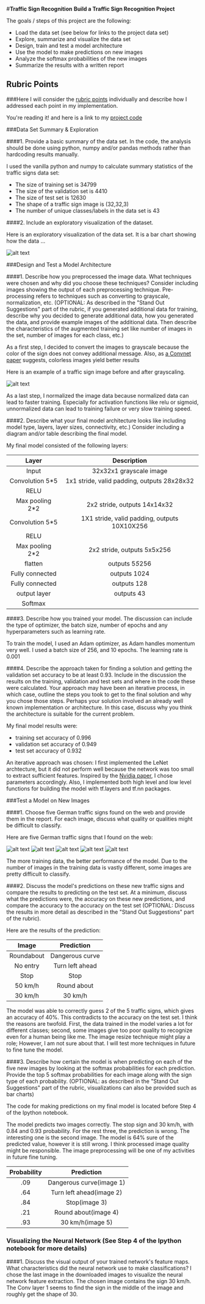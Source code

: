 #**Traffic Sign Recognition** 
**Build a Traffic Sign Recognition Project**

The goals / steps of this project are the following:
* Load the data set (see below for links to the project data set)
* Explore, summarize and visualize the data set
* Design, train and test a model architecture
* Use the model to make predictions on new images
* Analyze the softmax probabilities of the new images
* Summarize the results with a written report


[//]: # (Image References)

[image1]: ./examples/visualization.jpg "Visualization"
[image2]: ./examples/grayscale.jpg "Grayscaling"
[image3]: ./examples/random_noise.jpg "Random Noise"
[image4]: ./examples/placeholder.png "Traffic Sign 1"
[image5]: ./examples/placeholder.png "Traffic Sign 2"
[image6]: ./examples/placeholder.png "Traffic Sign 3"
[image7]: ./examples/placeholder.png "Traffic Sign 4"
[image8]: ./examples/placeholder.png "Traffic Sign 5"

## Rubric Points
###Here I will consider the [rubric points](https://review.udacity.com/#!/rubrics/481/view) individually and describe how I addressed each point in my implementation.  


You're reading it! and here is a link to my [project code](https://github.com/udacity/CarND-Traffic-Sign-Classifier-Project/blob/master/Traffic_Sign_Classifier.ipynb)

###Data Set Summary & Exploration

####1. Provide a basic summary of the data set. In the code, the analysis should be done using python, numpy and/or pandas methods rather than hardcoding results manually.

I used the vanilla python and numpy to calculate summary statistics of the traffic
signs data set:

* The size of training set is 34799
* The size of the validation set is 4410
* The size of test set is 12630
* The shape of a traffic sign image is (32,32,3)
* The number of unique classes/labels in the data set is 43

####2. Include an exploratory visualization of the dataset.

Here is an exploratory visualization of the data set. It is a bar chart showing how the data ...

![alt text][image1]

###Design and Test a Model Architecture

####1. Describe how you preprocessed the image data. What techniques were chosen and why did you choose these techniques? Consider including images showing the output of each preprocessing technique. Pre-processing refers to techniques such as converting to grayscale, normalization, etc. (OPTIONAL: As described in the "Stand Out Suggestions" part of the rubric, if you generated additional data for training, describe why you decided to generate additional data, how you generated the data, and provide example images of the additional data. Then describe the characteristics of the augmented training set like number of images in the set, number of images for each class, etc.)

As a first step, I decided to convert the images to grayscale because the color of the sign does not convey additional message. Also, as [a Convnet paper](http://yann.lecun.com/exdb/publis/pdf/sermanet-ijcnn-11.pdf) suggests, colorless images yield better results

Here is an example of a traffic sign image before and after grayscaling.

![alt text][image2]

As a last step, I normalized the image data because normalized data can lead to faster training. Especially for activation functions like relu or sigmoid, unnormalized data can lead to training failure or very slow training speed.


####2. Describe what your final model architecture looks like including model type, layers, layer sizes, connectivity, etc.) Consider including a diagram and/or table describing the final model.

My final model consisted of the following layers:

| Layer     		|     Description	        					| 
|:---------------------:|:---------------------------------------------:| 
| Input         		| 32x32x1 grayscale image   							| 
| Convolution 5*5     	| 1x1 stride, valid padding, outputs 28x28x32 	|
| RELU					|												|
| Max pooling	2*2     	| 2x2 stride,  outputs 14x14x32 				|
| Convolution 5*5	    | 1X1 stride, valid padding, outputs 10X10X256  |
| RELU					|												|
| Max pooling	2*2      	| 2x2 stride,  outputs 5x5x256 				|
| flatten		| outputs 5*5*256        									|
| Fully connected		| outputs 1024        									|
| Fully connected		| outputs 128        									|
| output layer		| outputs 43        									|
| Softmax				|         									|

 


####3. Describe how you trained your model. The discussion can include the type of optimizer, the batch size, number of epochs and any hyperparameters such as learning rate.

To train the model, I used an Adam optimizer, as Adam handles momentum very well. I used a batch size of 256, and 10 epochs. The learning rate is 0.001

####4. Describe the approach taken for finding a solution and getting the validation set accuracy to be at least 0.93. Include in the discussion the results on the training, validation and test sets and where in the code these were calculated. Your approach may have been an iterative process, in which case, outline the steps you took to get to the final solution and why you chose those steps. Perhaps your solution involved an already well known implementation or architecture. In this case, discuss why you think the architecture is suitable for the current problem.

My final model results were:
* training set accuracy of 0.996
* validation set accuracy of 0.949
* test set accuracy of 0.932

An iterative approach was chosen:
I first implemented the LeNet archtecture, but it did not perform well because the network was too small to extract sufficient features. Inspired by the [Nvidia paper](https://devblogs.nvidia.com/parallelforall/deep-learning-self-driving-cars/), I chose parameters accordingly. Also, I implemented both high level and low level functions for building the model with tf.layers and tf.nn packages.
 

###Test a Model on New Images

####1. Choose five German traffic signs found on the web and provide them in the report. For each image, discuss what quality or qualities might be difficult to classify.

Here are five German traffic signs that I found on the web:

![alt text][image4] ![alt text][image5] ![alt text][image6] 
![alt text][image7] ![alt text][image8]

The more training data, the better performance of the model. Due to the number of images in the training data is vastly different, some images are pretty difficult to classify.

####2. Discuss the model's predictions on these new traffic signs and compare the results to predicting on the test set. At a minimum, discuss what the predictions were, the accuracy on these new predictions, and compare the accuracy to the accuracy on the test set (OPTIONAL: Discuss the results in more detail as described in the "Stand Out Suggestions" part of the rubric).

Here are the results of the prediction:

| Image			        |     Prediction	        					| 
|:---------------------:|:---------------------------------------------:| 
| Roundabout      		| Dangerous curve   									| 
| No entry    			| Turn left ahead 										|
| Stop					| Stop											|
| 50 km/h	      		| Round about					 				|
| 30 km/h			| 30 km/h      							|


The model was able to correctly guess 2 of the 5 traffic signs, which gives an accuracy of 40%. This contradicts to the accuracy on the test set. I think the reasons are twofold. First, the data trained in the model varies a lot for different classes; second, some images give too poor quality to recognize even for a human being like me. The image resize technique might play a role; However, I am not sure about that. I will test more techniques in future to fine tune the model.

####3. Describe how certain the model is when predicting on each of the five new images by looking at the softmax probabilities for each prediction. Provide the top 5 softmax probabilities for each image along with the sign type of each probability. (OPTIONAL: as described in the "Stand Out Suggestions" part of the rubric, visualizations can also be provided such as bar charts)

The code for making predictions on my final model is located before Step 4 of the Ipython notebook.

The model predicts two images correctly. The stop sign and 30 km/h, with 0.84 and 0.93 probability. For the rest three, the prediction is wrong. The interesting one is the second image. The model is 64% sure of the predicted value, however it is still wrong. I think processed image quality might be responsible. The image preprocessing will be one of my activities in future fine tuning.

| Probability         	|     Prediction	        					| 
|:---------------------:|:---------------------------------------------:| 
| .09         			| Dangerous curve(image 1)   									| 
| .64     				| Turn left ahead(image 2) 										|
| .84					| Stop(image 3)										|
| .21	      			| Round about(image 4)				 				|
| .93				    | 30 km/h(image 5)     							|

 

### Visualizing the Neural Network (See Step 4 of the Ipython notebook for more details)
####1. Discuss the visual output of your trained network's feature maps. What characteristics did the neural network use to make classifications?
I chose the last image in the downloaded images to visualize the neural network feature extraction. The chosen image contains the sign 30 km/h. The Conv layer 1 seems to find the sign in the middle of the image and roughly get the shape of 30. 


